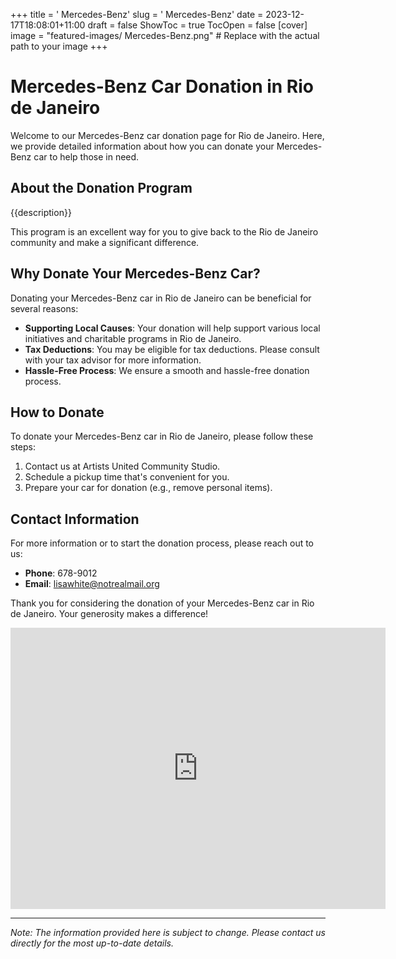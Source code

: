 +++
title = '    Mercedes-Benz'
slug = '    Mercedes-Benz'
date = 2023-12-17T18:08:01+11:00
draft = false
ShowToc = true
TocOpen = false
[cover]
image = "featured-images/    Mercedes-Benz.png"  # Replace with the actual path to your image
+++



#     Mercedes-Benz Car Donation in     Rio de Janeiro

Welcome to our     Mercedes-Benz car donation page for     Rio de Janeiro. Here, we provide detailed information about how you can donate your     Mercedes-Benz car to help those in need.

## About the Donation Program

{{description}}

This program is an excellent way for you to give back to the     Rio de Janeiro community and make a significant difference.

## Why Donate Your     Mercedes-Benz Car?

Donating your     Mercedes-Benz car in     Rio de Janeiro can be beneficial for several reasons:

- **Supporting Local Causes**: Your donation will help support various local initiatives and charitable programs in     Rio de Janeiro.
- **Tax Deductions**: You may be eligible for tax deductions. Please consult with your tax advisor for more information.
- **Hassle-Free Process**: We ensure a smooth and hassle-free donation process.

## How to Donate

To donate your     Mercedes-Benz car in     Rio de Janeiro, please follow these steps:

1. Contact us at     Artists United Community Studio.
2. Schedule a pickup time that's convenient for you.
3. Prepare your car for donation (e.g., remove personal items).

## Contact Information

For more information or to start the donation process, please reach out to us:

- **Phone**: 678-9012
- **Email**:     lisawhite@notrealmail.org

Thank you for considering the donation of your     Mercedes-Benz car in     Rio de Janeiro. Your generosity makes a difference!

<!-- Other content -->

<iframe width="600" height="450" frameborder="0" style="border:0" src="https://www.google.com/maps/embed/v1/place?key=AIzaSyDivX6qAx8DlsaPtf6od3s40HLANl8aFcE&q=++++Rio+de+Janeiro" allowfullscreen></iframe>

<!-- Other content -->

---

*Note: The information provided here is subject to change. Please contact us directly for the most up-to-date details.*
